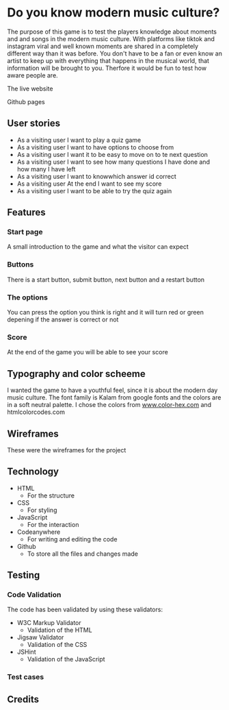 # Do you know modern music culture?

The purpose of this game is to test the players knowledge about moments and and songs in the modern music culture. With platforms like tiktok and instagram viral and well known moments are shared in a completely different way than it was before. You don't have to be a fan or even know an artist to keep up with everything that happens in the musical world, that information will be brought to you. Therfore it would be fun to test how aware people are.

<!-- Add am i responsive-->

The live website

Github pages

## User stories

* As a visiting user I want to play a quiz game
* As a visiting user I want to have options to choose from
* As a visiting user I want it to be easy to move on to te next question
* As a visiting user I want to see how many questions I have done and how many I have left
* As a visiting user I want to knowwhich answer id correct
* As a visiting user At the end I want to see my score
* As a visiting user I want to be able to try the quiz again

## Features

### Start page

A small introduction to the game and what the visitor can expect
<!--Pic-->

### Buttons

There is a start button, submit button, next button and a restart button 
<!--Pic-->

### The options

You can press the option you think is right and it will turn red or green depening if the answer is correct or not
<!--Pic-->

### Score

At the end of the game you will be able to see your score
<!--Pic-->

## Typography and color scheeme

I wanted the game to have a youthful feel, since it is about the modern day music culture. The font family is Kalam from google fonts <!--link--> and the colors are in a soft neutral palette. I chose the colors from www.color-hex.com and htmlcolorcodes.com <!--Add links-->

## Wireframes

These were the wireframes for the project
<!--add screenshot-->

## Technology

* HTML
  * For  the structure
* CSS
  * For styling
* JavaScript
  * For the interaction
* Codeanywhere
  * For writing and editing the code
* Github
  * To store all the files and changes made

## Testing

### Code Validation

The code has been validated by using these validators:

* W3C Markup Validator
  * Validation of the HTML
* Jigsaw Validator
  * Validation of the CSS
* JSHint
  * Validation of the JavaScript

### Test cases

## Credits



